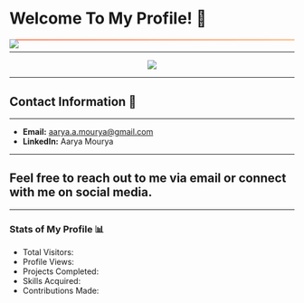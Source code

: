 # Welcome To My Profile! 🌟

<!-- Animated typing effect -->
<div style="background: linear-gradient(to right, #ff7e5f, #feb47b); height: 2px; margin: 20px 0;">
    <img src="https://readme-typing-svg.herokuapp.com/?font=Poppins&CENTER=true&duration:2500&vCenter=false&color=%23FFFFFF&size=40&height=100&width=800&lines=Hello!+My+Name's+Aarya+Mourya+👋">
</div>

---

<p align="center">
  <a href="https://skillicons.dev">
    <img src="https://skillicons.dev/icons?i=git,kubernetes,docker,c,vim,autocad,ros,html,css,python,opencv,linux,github,ubuntu,aws,matlab,arduino,unity,kali,fusion" />
  </a>
</p>

---

## Contact Information 📧

---

- **Email:** [aarya.a.mourya@gmail.com](mailto:aarya.a.mourya@gmail.com)
- **LinkedIn:** Aarya Mourya

---

## Feel free to reach out to me via email or connect with me on social media. ##

---

### Stats of My Profile 📊

- Total Visitors: 
- Profile Views: 
- Projects Completed: 
- Skills Acquired: 
- Contributions Made: 

